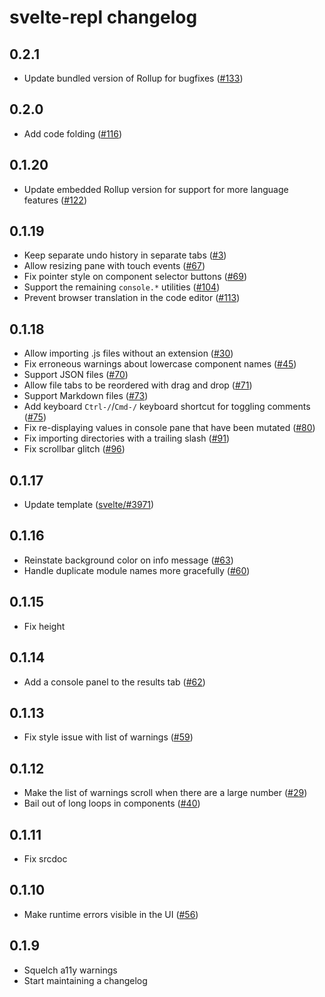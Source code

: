 # svelte-repl changelog

## 0.2.1

* Update bundled version of Rollup for bugfixes ([#133](https://github.com/sveltejs/svelte-repl/pull/133))

## 0.2.0

* Add code folding ([#116](https://github.com/sveltejs/svelte-repl/pull/116))

## 0.1.20

* Update embedded Rollup version for support for more language features ([#122](https://github.com/sveltejs/svelte-repl/issues/122))

## 0.1.19

* Keep separate undo history in separate tabs ([#3](https://github.com/sveltejs/svelte-repl/issues/3))
* Allow resizing pane with touch events ([#67](https://github.com/sveltejs/svelte-repl/pull/67))
* Fix pointer style on component selector buttons ([#69](https://github.com/sveltejs/svelte-repl/pull/69))
* Support the remaining `console.*` utilities ([#104](https://github.com/sveltejs/svelte-repl/pull/104))
* Prevent browser translation in the code editor ([#113](https://github.com/sveltejs/svelte-repl/pull/113))

## 0.1.18

* Allow importing .js files without an extension ([#30](https://github.com/sveltejs/svelte-repl/issues/30))
* Fix erroneous warnings about lowercase component names ([#45](https://github.com/sveltejs/svelte-repl/issues/45))
* Support JSON files ([#70](https://github.com/sveltejs/svelte-repl/issues/70))
* Allow file tabs to be reordered with drag and drop ([#71](https://github.com/sveltejs/svelte-repl/issues/71))
* Support Markdown files ([#73](https://github.com/sveltejs/svelte-repl/issues/73))
* Add keyboard `Ctrl-/`/`Cmd-/` keyboard shortcut for toggling comments ([#75](https://github.com/sveltejs/svelte-repl/issues/75))
* Fix re-displaying values in console pane that have been mutated ([#80](https://github.com/sveltejs/svelte-repl/issues/80))
* Fix importing directories with a trailing slash ([#91](https://github.com/sveltejs/svelte-repl/issues/91))
* Fix scrollbar glitch ([#96](https://github.com/sveltejs/svelte-repl/pull/96))

## 0.1.17

* Update template ([svelte/#3971](https://github.com/sveltejs/svelte/pull/3971))

## 0.1.16

* Reinstate background color on info message ([#63](https://github.com/sveltejs/svelte-repl/pull/63))
* Handle duplicate module names more gracefully ([#60](https://github.com/sveltejs/svelte-repl/pull/60))

## 0.1.15

* Fix height

## 0.1.14

* Add a console panel to the results tab ([#62](https://github.com/sveltejs/svelte-repl/pull/62))

## 0.1.13

* Fix style issue with list of warnings ([#59](https://github.com/sveltejs/svelte-repl/pull/59))

## 0.1.12

* Make the list of warnings scroll when there are a large number ([#29](https://github.com/sveltejs/svelte-repl/issues/29))
* Bail out of long loops in components ([#40](https://github.com/sveltejs/svelte-repl/issues/40))

## 0.1.11

* Fix srcdoc

## 0.1.10

* Make runtime errors visible in the UI ([#56](https://github.com/sveltejs/svelte-repl/pull/56))

## 0.1.9

* Squelch a11y warnings
* Start maintaining a changelog
